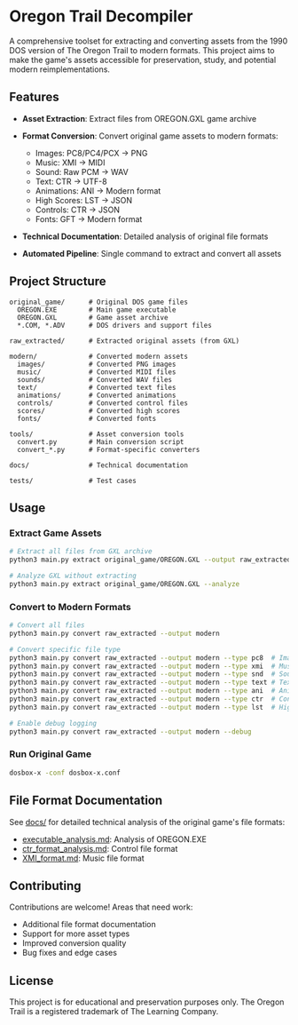 # Oregon Trail Decompiler

A comprehensive toolset for extracting and converting assets from the 1990 DOS version of The Oregon Trail to modern formats. This project aims to make the game's assets accessible for preservation, study, and potential modern reimplementations.

## Features

- **Asset Extraction**: Extract files from OREGON.GXL game archive
- **Format Conversion**: Convert original game assets to modern formats:
  - Images: PC8/PC4/PCX → PNG
  - Music: XMI → MIDI
  - Sound: Raw PCM → WAV
  - Text: CTR → UTF-8
  - Animations: ANI → Modern format
  - High Scores: LST → JSON
  - Controls: CTR → JSON
  - Fonts: GFT → Modern format

- **Technical Documentation**: Detailed analysis of original file formats
- **Automated Pipeline**: Single command to extract and convert all assets

## Project Structure

```
original_game/      # Original DOS game files
  OREGON.EXE        # Main game executable
  OREGON.GXL        # Game asset archive
  *.COM, *.ADV      # DOS drivers and support files

raw_extracted/      # Extracted original assets (from GXL)

modern/             # Converted modern assets
  images/           # Converted PNG images
  music/            # Converted MIDI files
  sounds/           # Converted WAV files
  text/             # Converted text files
  animations/       # Converted animations
  controls/         # Converted control files
  scores/           # Converted high scores
  fonts/            # Converted fonts

tools/              # Asset conversion tools
  convert.py        # Main conversion script
  convert_*.py      # Format-specific converters

docs/               # Technical documentation
  
tests/              # Test cases
```

## Usage

### Extract Game Assets
```bash
# Extract all files from GXL archive
python3 main.py extract original_game/OREGON.GXL --output raw_extracted

# Analyze GXL without extracting
python3 main.py extract original_game/OREGON.GXL --analyze
```

### Convert to Modern Formats
```bash
# Convert all files
python3 main.py convert raw_extracted --output modern

# Convert specific file type
python3 main.py convert raw_extracted --output modern --type pc8  # Images
python3 main.py convert raw_extracted --output modern --type xmi  # Music
python3 main.py convert raw_extracted --output modern --type snd  # Sounds
python3 main.py convert raw_extracted --output modern --type text # Text
python3 main.py convert raw_extracted --output modern --type ani  # Animations
python3 main.py convert raw_extracted --output modern --type ctr  # Controls
python3 main.py convert raw_extracted --output modern --type lst  # High scores

# Enable debug logging
python3 main.py convert raw_extracted --output modern --debug
```

### Run Original Game
```bash
dosbox-x -conf dosbox-x.conf
```

## File Format Documentation

See [docs/](docs/) for detailed technical analysis of the original game's file formats:

- [executable_analysis.md](docs/executable_analysis.md): Analysis of OREGON.EXE
- [ctr_format_analysis.md](docs/ctr_format_analysis.md): Control file format
- [XMI_format.md](XMI_format.md): Music file format

## Contributing

Contributions are welcome! Areas that need work:
- Additional file format documentation
- Support for more asset types
- Improved conversion quality
- Bug fixes and edge cases

## License

This project is for educational and preservation purposes only. The Oregon Trail is a registered trademark of The Learning Company.
